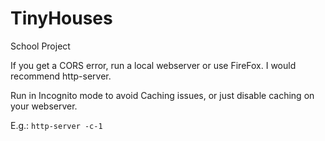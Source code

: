 # TinyHouses
School Project

If you get a CORS error, run a local webserver or use FireFox. I would recommend http-server.

Run in Incognito mode to avoid Caching issues, or just disable caching on your webserver. 

E.g.:  `http-server -c-1`